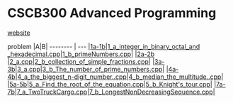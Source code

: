 

CSCB300 Advanced Programming
============================

 [website](http://nikolay.kirov.be/2017/CSCB300/index.html)


problem     |A|B|
-------- | ---
|[1a-1b](http://nikolay.kirov.be/2017/CSCB300/t01.html)|[1_a_integer_in_binary_octal_and _hexadecimal.cpp](https://github.com/gabrielpal96/NBU/blob/master/CSCB300_Advanced_Programming/1_a_integer_in_binary_octal_and%20_hexadecimal.cpp)|[1_b_primeNumbers.cpp]()|
|[2a-2b](http://nikolay.kirov.be/2017/CSCB300/t02.html) |[2_a.cpp](https://github.com/gabrielpal96/NBU/blob/master/CSCB300_Advanced_Programming/2_a.cpp)|[2_b_collection_of_simple_fractions.cpp](https://github.com/gabrielpal96/NBU/blob/master/CSCB300_Advanced_Programming/2_b_collection_of_simple_fractions.cpp)|
|[3a-3b](http://nikolay.kirov.be/2017/CSCB300/t03.html)|[3_a.cpp](https://github.com/gabrielpal96/NBU/blob/master/CSCB300_Advanced_Programming/3_a.cpp)|[3_b_The_number_of_prime_numbers.cpp](https://github.com/gabrielpal96/NBU/blob/master/CSCB300_Advanced_Programming/3_b_The_number_of_prime_numbers..cpp)|
|[4a-4b](http://nikolay.kirov.be/2017/CSCB300/t04.html)|[4_a_the_biggest_n-digit_number..cpp](https://github.com/gabrielpal96/NBU/blob/master/CSCB300_Advanced_Programming/4_a_the_biggest_n-digit_number..cpp)|[4_b_median_the_multitude..cpp](https://github.com/gabrielpal96/NBU/blob/master/CSCB300_Advanced_Programming/4_b_median_the_multitude..cpp)|
|[5a-5b](http://nikolay.kirov.be/2017/CSCB300/t05.html)|[5_a_Find_the_root_of_the_equation.cpp](https://github.com/gabrielpal96/NBU/blob/master/CSCB300_Advanced_Programming/5_a_Find_the_root_of_the_equation.cpp)|[5_b_Knight's_tour.cpp](https://github.com/gabrielpal96/NBU/blob/master/CSCB300_Advanced_Programming/5_b_Knight's_tour.cpp)|
|[7a-7b](http://nikolay.kirov.be/2017/CSCB300/t07.html)|[7_a_TwoTruckCargo.cpp](https://github.com/gabrielpal96/NBU/blob/master/CSCB300_Advanced_Programming/7_a_TwoTruckCargo.cpp)|[7_b_LongestNonDecreasingSequence.cpp](https://github.com/gabrielpal96/NBU/blob/master/CSCB300_Advanced_Programming/7_b_LongestNonDecreasingSequence.cpp)|


